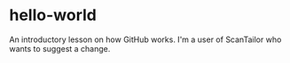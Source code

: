 # hello-world
An introductory lesson on how GitHub works.
I'm a user of ScanTailor who wants to suggest a change.
